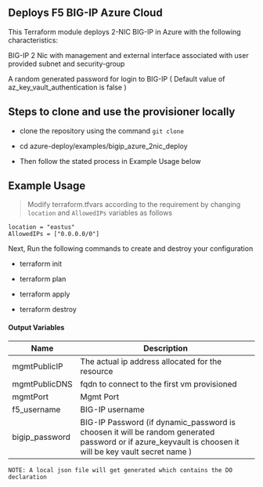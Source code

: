 ## Deploys F5 BIG-IP Azure Cloud

This Terraform module deploys 2-NIC BIG-IP in Azure with the following characteristics:

BIG-IP 2 Nic with management and external interface associated with user provided subnet and security-group
  
A random generated password for login to BIG-IP ( Default value of az_key_vault_authentication is false )
  
## Steps to clone and use the provisioner locally

- clone the repository using the command `git clone`

- cd azure-deploy/examples/bigip_azure_2nic_deploy

- Then follow the stated process in Example Usage below

## Example Usage

>Modify terraform.tfvars according to the requirement by changing `location` and `AllowedIPs` variables as follows

```
location = "eastus"
AllowedIPs = ["0.0.0.0/0"]
```
Next, Run the following commands to create and destroy your configuration

- terraform init

- terraform plan

- terraform apply

- terraform destroy


#### Output Variables

| Name | Description |
|------|-------------|
| mgmtPublicIP | The actual ip address allocated for the resource |
| mgmtPublicDNS | fqdn to connect to the first vm provisioned |
| mgmtPort | Mgmt Port |
| f5\_username | BIG-IP username |
| bigip\_password | BIG-IP Password (if dynamic_password is choosen it will be random generated password or if azure_keyvault is choosen it will be key vault secret name ) |


```
NOTE: A local json file will get generated which contains the DO declaration
```
